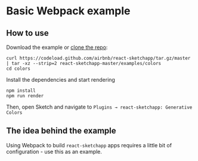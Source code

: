 # Basic Webpack example

## How to use
Download the example or [clone the repo](http://github.com/airbnb/react-sketchapp):
```
curl https://codeload.github.com/airbnb/react-sketchapp/tar.gz/master | tar -xz --strip=2 react-sketchapp-master/examples/colors
cd colors
```

Install the dependencies and start rendering
```
npm install
npm run render
```

Then, open Sketch and navigate to `Plugins → react-sketchapp: Generative Colors`

## The idea behind the example

Using Webpack to build `react-sketchapp` apps requires a little bit of configuration - use this as an example.
